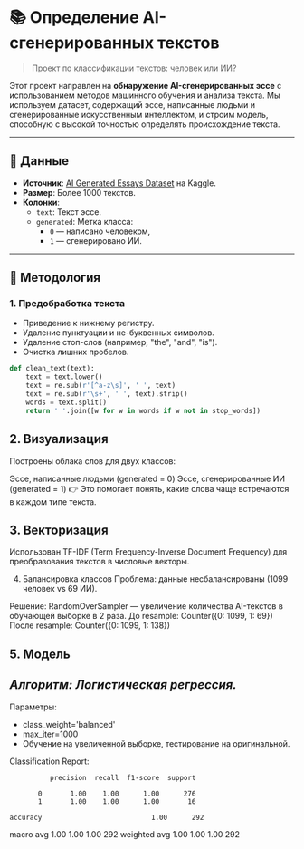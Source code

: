 # 📚 Определение AI-сгенерированных текстов

> Проект по классификации текстов: человек или ИИ?

Этот проект направлен на **обнаружение AI-сгенерированных эссе** с использованием методов машинного обучения и анализа текста. Мы используем датасет, содержащий эссе, написанные людьми и сгенерированные искусственным интеллектом, и строим модель, способную с высокой точностью определять происхождение текста.

---

## 📁 Данные

- **Источник**: [AI Generated Essays Dataset](https://www.kaggle.com/datasets/behhappy456/ai-generated-essays-dataset) на Kaggle.
- **Размер**: Более 1000 текстов.
- **Колонки**:
  - `text`: Текст эссе.
  - `generated`: Метка класса:
    - `0` — написано человеком,
    - `1` — сгенерировано ИИ.

---

## 🔧 Методология

### 1. Предобработка текста
- Приведение к нижнему регистру.
- Удаление пунктуации и не-буквенных символов.
- Удаление стоп-слов (например, "the", "and", "is").
- Очистка лишних пробелов.

```python
def clean_text(text):
    text = text.lower()
    text = re.sub(r'[^a-z\s]', ' ', text)
    text = re.sub(r'\s+', ' ', text).strip()
    words = text.split()
    return ' '.join([w for w in words if w not in stop_words])
```
## 2. Визуализация
Построены облака слов для двух классов:

Эссе, написанные людьми (generated = 0)
Эссе, сгенерированные ИИ (generated = 1)
👉 Это помогает понять, какие слова чаще встречаются в каждом типе текста.

## 3. Векторизация
Использован TF-IDF (Term Frequency-Inverse Document Frequency) для преобразования текстов в числовые векторы.

4. Балансировка классов
Проблема: данные несбалансированы (1099 человек vs 69 ИИ).

Решение: RandomOverSampler — увеличение количества AI-текстов в обучающей выборке в 2 раза.
До resample: Counter({0: 1099, 1: 69})
После resample: Counter({0: 1099, 1: 138})

## 5. Модель
*Алгоритм: Логистическая регрессия.*
- 
Параметры:
- class_weight='balanced'
- max_iter=1000
- Обучение на увеличенной выборке, тестирование на оригинальной.

Classification Report:

              precision  recall  f1-score  support

           0       1.00    1.00      1.00      276
           1       1.00    1.00      1.00       16

    accuracy                           1.00      292
   macro avg       1.00    1.00      1.00      292
weighted avg       1.00    1.00      1.00      292
